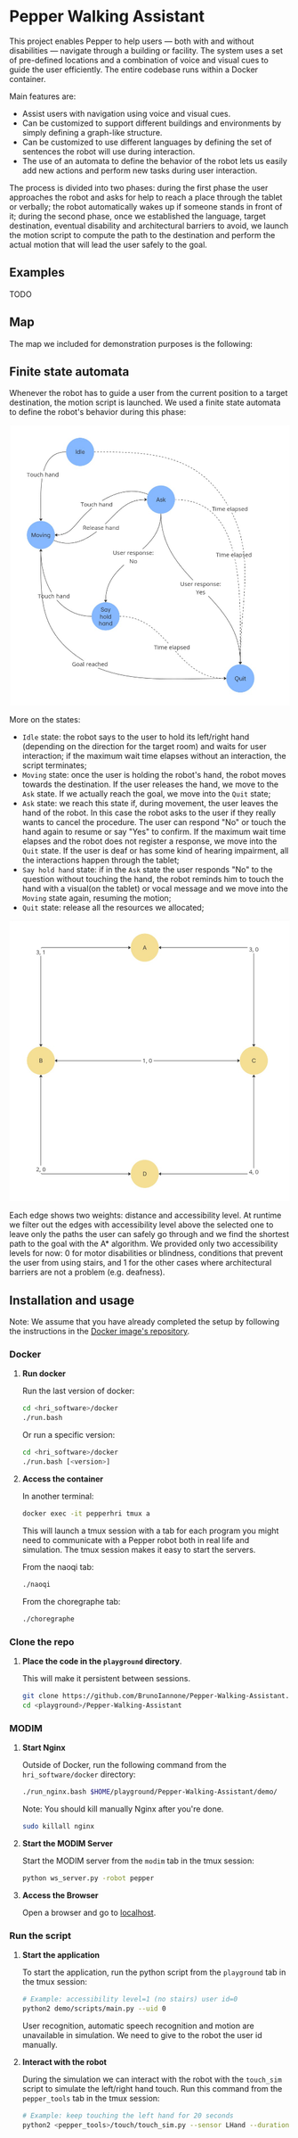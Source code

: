# Pepper Walking Assistant

This project enables Pepper to help users — both with and without disabilities — navigate through a building or facility. The system uses a set of pre-defined locations and a combination of voice and visual cues to guide the user efficiently. The entire codebase runs within a Docker container. 

Main features are:
- Assist users with navigation using voice and visual cues.
- Can be customized to support different buildings and environments by simply defining a graph-like structure.
- Can be customized to use different languages by defining the set of sentences the robot will use during interaction.
- The use of an automata to define the behavior of the robot lets us easily add new actions and perform new tasks during user interaction.

The process is divided into two phases: during the first phase the user approaches the robot and asks for help to reach a place through the tablet or verbally; the robot automatically wakes up if someone stands in front of it; during the second phase, once we established the language, target destination, eventual disability and architectural barriers to avoid, we launch the motion script to compute the path to the destination and perform the actual motion that will lead the user safely to the goal.

## Examples

TODO

## Map

The map we included for demonstration purposes is the following:

## Finite state automata

Whenever the robot has to guide a user from the current position to a target destination, the motion script is launched.
We used a finite state automata to define the robot's behavior during this phase:

![Finite state automata](media/automata.jpg)

More on the states:
- `Idle` state: the robot says to the user to hold its left/right hand (depending on the direction for the target room) and waits for user interaction; if the maximum wait time elapses without an interaction, the script terminates;
- `Moving` state: once the user is holding the robot's hand, the robot moves towards the destination. If the user releases the hand, we move to the `Ask` state. If we actually reach the goal, we move into the `Quit` state;
- `Ask` state: we reach this state if, during movement, the user leaves the hand of the robot. In this case the robot asks to the user if they really wants to cancel the procedure. The user can respond "No" or touch the hand again to resume or say "Yes" to confirm. If the maximum wait time elapses and the robot does not register a response, we move into the `Quit` state. If the user is deaf or has some kind of hearing impairment, all the interactions happen through the tablet;
- `Say hold hand` state: if in the `Ask` state the user responds "No" to the question without touching the hand, the robot reminds him to touch the hand with a visual(on the tablet) or vocal message and we move into the `Moving` state again, resuming the motion;  
- `Quit` state: release all the resources we allocated; 

![Map](media/map.jpg)

Each edge shows two weights: distance and accessibility level. At runtime we filter out the edges with accessibility level above the selected one to leave only the paths the user can safely go through and we find the shortest path to the goal with the A* algorithm.
We provided only two accessibility levels for now: 0 for motor disabilities or blindness, conditions that prevent the user from using stairs, and 1 for the other cases where architectural barriers are not a problem (e.g. deafness).

## Installation and usage

Note: We assume that you have already completed the setup by following the instructions in the [Docker image's repository](https://bitbucket.org/iocchi/hri_software/src/7ee6a9cdb3c3d3ebf437b52c2f1ab42050aa829e/docker/).

<!--
Show all the containers:

```bash
docker ps -a
```
-->

### Docker

1. **Run docker**
    
    Run the last version of docker:
    ```bash
    cd <hri_software>/docker
    ./run.bash
    ```

    Or run a specific version:
    ```bash
    cd <hri_software>/docker
    ./run.bash [<version>]
    ```
2. **Access the container**

    In another terminal:
    ```bash
    docker exec -it pepperhri tmux a
    ```

    This will launch a tmux session with a tab for each program you might need to communicate with a Pepper robot both in real life and simulation.
    The tmux session makes it easy to start the servers.

    From the naoqi tab:
    ```bash
    ./naoqi
    ```
    
    From the choregraphe tab:
    ```bash
    ./choregraphe
    ```
   
### Clone the repo

1. **Place the code in the `playground` directory**.

    This will make it persistent between sessions.
    ```bash
    git clone https://github.com/BrunoIannone/Pepper-Walking-Assistant.git <playground>/Pepper-Walking-Assistant
    cd <playground>/Pepper-Walking-Assistant
    ```

### MODIM

1. **Start Nginx**

    Outside of Docker, run the following command from the `hri_software/docker` directory:
    ```bash
    ./run_nginx.bash $HOME/playground/Pepper-Walking-Assistant/demo/
    ```
   
    Note: You should kill manually Nginx after you're done.
    ```bash
    sudo killall nginx
    ```

2. **Start the MODIM Server**

    Start the MODIM server from the `modim` tab in the tmux session:
    ```bash
    python ws_server.py -robot pepper
    ```

3. **Access the Browser**

    Open a browser and go to [localhost](http://localhost).

### Run the script

1. **Start the application**
   
   To start the application, run the python script from the `playground` tab in the tmux session:
    ```bash
    # Example: accessibility level=1 (no stairs) user id=0
    python2 demo/scripts/main.py --uid 0
    ```
   
    User recognition, automatic speech recognition and motion are unavailable in simulation. We need to give to the robot
    the user id manually.

2. **Interact with the robot** 

   During the simulation we can interact with the robot with the `touch_sim` script to simulate the left/right hand touch.
   Run this command from the `pepper_tools` tab in the tmux session: 
   ```bash
   # Example: keep touching the left hand for 20 seconds
   python2 <pepper_tools>/touch/touch_sim.py --sensor LHand --duration 20
   ```
